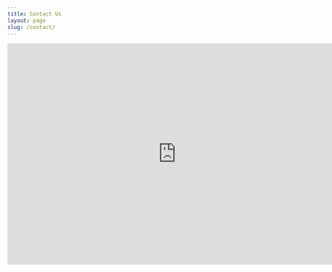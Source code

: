```yaml
---
title: Contact Us
layout: page
slug: /contact/
---
```


<iframe src="https://docs.google.com/forms/d/e/1FAIpQLSdRVy7bhy2E8f_Iz9azfKZm6Jbn6Rr6OUdlDVcAJFx5G33IKQ/viewform?embedded=true" width="760" height="500" frameborder="0" marginheight="0" marginwidth="0">Loading...</iframe>

